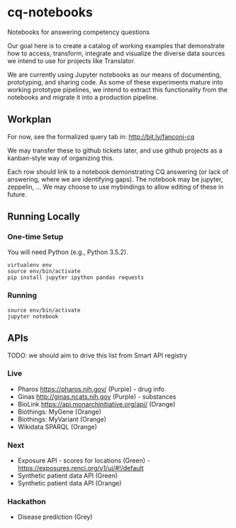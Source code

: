 # cq-notebooks

Notebooks for answering competency questions

Our goal here is to create a catalog of working examples that demonstrate how to access, transform, integrate and visualize the diverse data sources we intend to use for projects like Translator.

We are currently using Jupyter notebooks as our means of documenting, prototyping, and sharing code. As some of these experiments mature into working prototype pipelines, we intend to extract this functionality from the notebooks and migrate it into a production pipeline.

## Workplan

For now, see the formalized query tab in:
http://bit.ly/fanconi-cq

We may transfer these to github tickets later, and use github projects as a kanban-style way of organizing this.

Each row should link to a notebook demonstrating CQ answering (or lack of answering, where we are identifying gaps). The notebook may be jupyter, zeppelin, ... We may choose to use mybindings to allow editing of these in future.


## Running Locally

### One-time Setup

You will need Python (e.g., Python 3.5.2).

```
virtualenv env
source env/bin/activate
pip install jupyter ipython pandas requests
```

### Running

```
source env/bin/activate
jupyter notebook
```


## APIs

TODO: we should aim to drive this list from Smart API registry

### Live

 * Pharos https://pharos.nih.gov/ (Purple) - drug info
 * Ginas http://ginas.ncats.nih.gov (Purple) - substances
 * BioLink https://api.monarchinitiative.org/api/ (Orange)
 * Biothings: MyGene (Orange)
 * Biothings: MyVariant (Orange)
 * Wikidata SPARQL (Orange)

### Next

 * Exposure API - scores for locations (Green) - https://exposures.renci.org/v1/ui/#!/default
 * Synthetic patient data API (Green)
 * Synthetic patient data API (Orange)

### Hackathon

 * Disease prediction (Grey)
